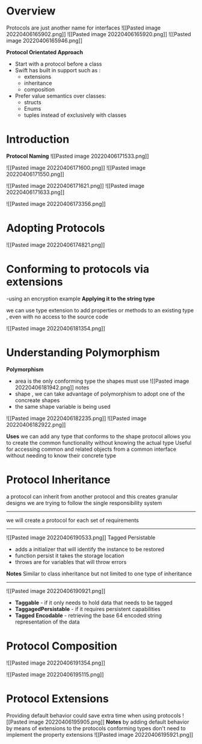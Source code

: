 # Overview 
Protocols are just another name for interfaces
![[Pasted image 20220406165902.png]]
![[Pasted image 20220406165920.png]]
![[Pasted image 20220406165946.png]]

**Protocol Orientated Approach**

- Start with a protocol before a class  
- Swift has built in support such as : 
	- extensions 
	- inheritance 
	- composition 
- Prefer value semantics over classes:
	- structs 
	- Enums 
	- tuples 
instead of exclusively with classes 


# Introduction 
**Protocol Naming**
![[Pasted image 20220406171533.png]]

![[Pasted image 20220406171600.png]]
![[Pasted image 20220406171550.png]] 


![[Pasted image 20220406171621.png]]
![[Pasted image 20220406171633.png]]

![[Pasted image 20220406173356.png]]
# Adopting Protocols
![[Pasted image 20220406174821.png]]


# Conforming to protocols via extensions
 
-using an encryption example 
**Applying it to the string type**

we can use type extension to add properties or methods to an existing type , even with no access to the source code 

![[Pasted image 20220406181354.png]]

# Understanding Polymorphism
**Polymorphism**

- area is the only conforming type the shapes must use 
![[Pasted image 20220406181942.png]]
notes
- shape , we can take advantage of polymorphism to adopt one of the concreate shapes 
- the same shape variable is being used

![[Pasted image 20220406182235.png]]
![[Pasted image 20220406182922.png]]

**Uses**
we can add any type that conforms to the shape protocol 
allows you to create the common functionality without knowing the actual type 
Useful for accessing common and related objects from a common interface without needing to know their concrete type 


# Protocol Inheritance 
a protocol can inherit from another protocol and this creates granular designs 
we are trying to follow the single responsibility system 

****
we will create a protocol for each set of requirements 
****
![[Pasted image 20220406190533.png]]
Tagged Persistable 
- adds a initializer that will identify the instance to be restored 
- function persist it takes the storage location
- throws are for variables that will throw errors 

**Notes**
Similar to class inheritance but not limited to one type of inheritance 
****
![[Pasted image 20220406190921.png]]

- **Taggable** - if it only needs to hold data that needs to be tagged 
- **TaggagedPersistable** - if it requires persistent capabilities 
- **Tagged Encodable** - retrieving the base 64 encoded string representation of the data 

# Protocol Composition 
![[Pasted image 20220406191354.png]]

![[Pasted image 20220406195115.png]]

# Protocol Extensions
Providing default behavior could save extra time when using protocols
![[Pasted image 20220406195905.png]]
**Notes**
by adding default behavior by means of extensions to the protocols conforming types don't need to implement the property extensions 
![[Pasted image 20220406195921.png]]
